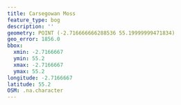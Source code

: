 ```yaml
---
title: Carsegowan Moss
feature_type: bog
description: ''
geometry: POINT (-2.716666666288536 55.19999999471834)
geo_error: 1856.0
bbox:
  xmin: -2.7166667
  ymin: 55.2
  xmax: -2.7166667
  ymax: 55.2
longitude: -2.7166667
latitude: 55.2
OSM: .na.character
---
```

